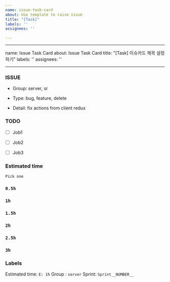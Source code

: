 ```yaml
---
name: issue-task-card
about: Use template to raise issue
title: "[Task]"
labels: ''
assignees: ''

---
```


---
name: Issue Task Card
about: Issue Task Card
title: "[Task] 이슈카드 제목 설정하기"
labels: ''
assignees: ''

---

### ISSUE

- Group: server, sr

- Type: bug, feature, delete

- Detail: fix actions from client redux

### TODO

- [ ] Job1

- [ ] Job2

- [ ] Job3

### Estimated time
`Pick one`

### `0.5h`
### `1h`
### `1.5h`
### `2h`
### `2.5h`
### `3h`

### Labels
Estimated time:  `E: 1h`
Group : `server`
Sprint: `Sprint__NUMBER__`
